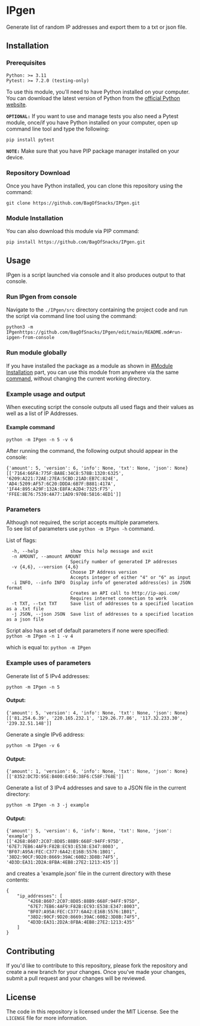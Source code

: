 # IPgen
Generate list of random IP addresses and export them to a txt or json file.  
  
  
  
## Installation

### Prerequisites

```
Python: >= 3.11  
Pytest: >= 7.2.0 (testing-only)
```

To use this module, you'll need to have Python installed on your computer. You can download the latest version of Python from the [official Python website](https://www.python.org/downloads/).  

**`OPTIONAL:`** If you want to use and manage tests you also need a Pytest module, once/if you have Python installed on your computer, open up command line tool and type the following:  

```
pip install pytest
```

**`NOTE:`**  Make sure that you have PIP package manager installed on your device.  
  
  
### Repository Download

Once you have Python installed, you can clone this repository using the command:

```
git clone https://github.com/BagOfSnacks/IPgen.git
```
  
### Module Installation  
  
You can also download this module via PIP command:  
```
pip install https://github.com/BagOfSnacks/IPgen.git
```
  
  
## Usage

IPgen is a script launched via console and it also produces output to that console.
  
### Run IPgen from console
  
Navigate to the ```./IPgen/src``` directory containing the project code and run the script via command line tool using the command:
```
python3 -m IPgenhttps://github.com/BagOfSnacks/IPgen/edit/main/README.md#run-ipgen-from-console
```  
  
### Run module globally
  
If you have installed the package as a module as shown in [#Module Installation](https://github.com/BagOfSnacks/IPgen/edit/main/README.md#module-installation) part, you can use this module from anywhere via the same [command](https://github.com/BagOfSnacks/IPgen/edit/main/README.md#run-ipgen-from-console), without changing the current working directory.  
   
### Example usage and output
  
When executing script the console outputs all used flags and their values as well as a list of IP Addresses.

#### Example command
```
python -m IPgen -n 5 -v 6
```
  
After running the command, the following output should appear in the console:  
```
{'amount': 5, 'version': 6, 'info': None, 'txt': None, 'json': None}
[['7164:66FA:775F:BA8E:34C8:578B:1320:6325', '6209:A221:72AE:27EA:5CBD:21AD:EB7C:824E', 'AD4:5209:AF57:6C20:DDDA:6B7F:B881:417A', '1F44:895:A29F:132A:E8FA:A2D4:7325:F75', 'FFEE:8E76:7539:4A77:1AD9:9708:5816:4ED1']]
```
  
### Parameters
  
Although not required, the script accepts multiple parameters.  
To see list of parameters use ```python -m IPgen -h``` command.

List of flags:  

```
  -h, --help            show this help message and exit
  -n AMOUNT, --amount AMOUNT
                        Specify number of generated IP addresses
  -v {4,6}, --version {4,6}
                        Choose IP Address version  
                        Accepts integer of either "4" or "6" as input
  -i INFO, --info INFO  Display info of generated address(es) in JSON format
                        Creates an API call to http://ip-api.com/
                        Requires internet connection to work
  -t TXT, --txt TXT     Save list of addresses to a specified location as a .txt file
  -j JSON, --json JSON  Save list of addresses to a specified location as a json file
```  
  
Script also has a set of default parameters if none were specified:  
```python -m IPgen -n 1 -v 4```  
  
which is equal to: ```python -m IPgen```
  
  
  
### Example uses of parameters
  
Generate list of 5 IPv4 addresses:  
```
python -m IPgen -n 5
```
#### Output:
```
{'amount': 5, 'version': 4, 'info': None, 'txt': None, 'json': None}
[['81.254.6.39', '220.165.232.1', '129.26.77.86', '117.32.233.30', '239.32.51.148']]
```
  
Generate a single IPv6 address:
```
python -m IPgen -v 6
```

#### Output:
```
{'amount': 1, 'version': 6, 'info': None, 'txt': None, 'json': None}
[['8352:DC7D:95E:B400:E450:38F6:C58F:768E']]
```
  
Generate a list of 3 IPv4 addresses and save to a JSON file in the current directory:
```
python -m IPgen -n 3 -j example
```

#### Output:
```
{'amount': 5, 'version': 6, 'info': None, 'txt': None, 'json': 'example'}
[['4268:8607:2C07:8D85:88B9:668F:94FF:975D', '67E7:7EB6:4AF9:F82B:EC93:E538:E347:8003', 'BF07:A95A:FEC:C377:6A42:E16B:5576:1B01', '38D2:90CF:9D20:8669:39AC:60B2:3D8B:74F5', '4D3D:EA31:2D2A:8FBA:4EB8:27E2:1213:435']]
```
and creates a 'example.json' file in the current directory with these contents:
```
{
    "ip_addresses": [
        "4268:8607:2C07:8D85:88B9:668F:94FF:975D",
        "67E7:7EB6:4AF9:F82B:EC93:E538:E347:8003",
        "BF07:A95A:FEC:C377:6A42:E16B:5576:1B01",
        "38D2:90CF:9D20:8669:39AC:60B2:3D8B:74F5",
        "4D3D:EA31:2D2A:8FBA:4EB8:27E2:1213:435"
    ]
}
```
  
  
## Contributing

If you'd like to contribute to this repository, please fork the repository and create a new branch for your changes. Once you've made your changes, submit a pull request and your changes will be reviewed.

## License

The code in this repository is licensed under the MIT License. See the `LICENSE` file for more information.
